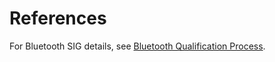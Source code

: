 # References

For Bluetooth SIG details, see [Bluetooth Qualification Process](https://www.bluetooth.com/develop-with-bluetooth/qualify/).
